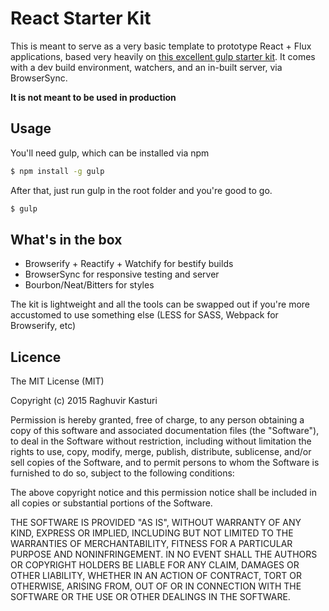 # React Starter Kit

This is meant to serve as a very basic template to prototype React + Flux applications, based very heavily on 
[this excellent gulp starter kit](https://github.com/greypants/gulp-starter). It comes with a dev build environment,
watchers, and an in-built server, via BrowserSync. 

**It is not meant to be used in production**

## Usage

You'll need gulp, which can be installed via npm

```bash
$ npm install -g gulp
```

After that, just run gulp in the root folder and you're good to go. 

```bash
$ gulp
```

## What's in the box

- Browserify + Reactify + Watchify for bestify builds
- BrowserSync for responsive testing and server
- Bourbon/Neat/Bitters for styles

The kit is lightweight and all the tools can be swapped out if you're more accustomed to use something else (LESS for SASS, Webpack for Browserify, etc)

## Licence

The MIT License (MIT)

Copyright (c) 2015 Raghuvir Kasturi

Permission is hereby granted, free of charge, to any person obtaining a copy of this software and associated documentation 
files (the "Software"), to deal in the Software without restriction, including without limitation the rights to use, copy, 
modify, merge, publish, distribute, sublicense, and/or sell copies of the Software, and to permit persons to whom the Software 
is furnished to do so, subject to the following conditions:

The above copyright notice and this permission notice shall be included in all copies or substantial portions of the Software.

THE SOFTWARE IS PROVIDED "AS IS", WITHOUT WARRANTY OF ANY KIND, EXPRESS OR IMPLIED, INCLUDING BUT NOT LIMITED TO THE 
WARRANTIES OF MERCHANTABILITY, FITNESS FOR A PARTICULAR PURPOSE AND NONINFRINGEMENT. IN NO EVENT SHALL THE AUTHORS OR 
COPYRIGHT HOLDERS BE LIABLE FOR ANY CLAIM, DAMAGES OR OTHER LIABILITY, WHETHER IN AN ACTION OF CONTRACT, TORT OR 
OTHERWISE, ARISING FROM, OUT OF OR IN CONNECTION WITH THE SOFTWARE OR THE USE OR OTHER DEALINGS IN THE SOFTWARE.
